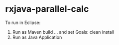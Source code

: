 # rxjava-parallel-calc

To run in Eclipse:
1) Run as Maven build ... and set Goals: clean install
2) Run as Java Application
